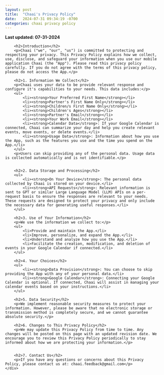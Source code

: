 ```yaml
---
layout: post
title:  "Chaai's Privacy Policy"
date:   2024-07-31 09:34:19 -0700
categories: chaai privacy policy
---
```

<div class="container">
        <p><strong>Last updated: 07-31-2024</strong></p>

        <h2>Introduction</h2>
        <p>Chaai ("we", "our", "us") is committed to protecting and respecting your privacy. This Privacy Policy explains how we collect, use, disclose, and safeguard your information when you use our mobile application Chaai (the "App"). Please read this privacy policy carefully. If you do not agree with the terms of this privacy policy, please do not access the App.</p>

        <h2>1. Information We Collect</h2>
        <p>Chaai uses your data to be provide relevant response and configure it's capabilities to your needs. This data includes:</p>
        <ul>
            <li><strong>Your Preferred First Name</strong></li>
            <li><strong>Partner's First Name Only</strong></li>
            <li><strong>Children/s First Name Only</strong></li>
            <li><strong>Children's Ages</strong></li>
            <li><strong>Partner's Email</strong></li>
            <li><strong>Your Work Email</strong></li>
            <li><strong>Calendar Data</strong>: If your Google Calendar is connected, Chaai can summarize your day and help you create relevant events, move events, or delete events.</li>
            <li><strong>Usage Data</strong>: Information about how you use the App, such as the features you use and the time you spend on the App.</li>
        </ul>
        <p>Users can skip providing any of the personal data. Usage data is collected automatically and is not identifiable.</p>


        <h2>2. Data Storage and Processing</h2>
        <ul>
            <li><strong>On Your Device</strong>: The personal data collected by Chaai is stored on your device.</li>
            <li><strong>API Requests</strong>: Relevant information is sent to GPT or similar Large Language Model (LLM) APIs on a per-request basis to ensure the responses are relevant to your needs. These requests are designed to protect your privacy and only include the necessary data for generating useful responses.</li>
        </ul>

        <h2>3. Use of Your Information</h2>
        <p>We use the information we collect to:</p>
        <ul>
            <li>Provide and maintain the App.</li>
            <li>Improve, personalize, and expand the App.</li>
            <li>Understand and analyze how you use the App.</li>
            <li>Facilitate the creation, modification, and deletion of events in your Google Calendar if connected.</li>
        </ul>

        <h2>4. Your Choices</h2>
        <ul>
            <li><strong>Data Provision</strong>: You can choose to skip providing the App with any of your personal data.</li>
            <li><strong>Google Calendar</strong>: Connecting your Google Calendar is optional. If connected, Chaai will assist in managing your calendar events based on your instructions.</li>
        </ul>

        <h2>5. Data Security</h2>
        <p>We implement reasonable security measures to protect your information. However, please be aware that no electronic storage or transmission method is completely secure, and we cannot guarantee absolute security.</p>

        <h2>6. Changes to This Privacy Policy</h2>
        <p>We may update this Privacy Policy from time to time. Any changes will be posted on this page with an updated revision date. We encourage you to review this Privacy Policy periodically to stay informed about how we are protecting your information.</p>


        <h2>7. Contact Us</h2>
        <p>If you have any questions or concerns about this Privacy Policy, please contact us at: chaai.feedback@gmail.com</p>
    </div>
